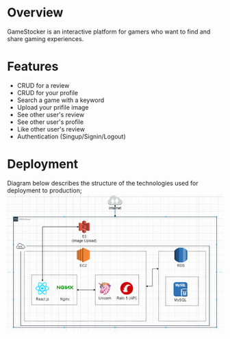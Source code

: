 # Overview
GameStocker is an interactive platform for gamers who want to find and share gaming experiences.

# Features
- CRUD for a review
- CRUD for your profile
- Search a game with a keyword
- Upload your prifile image
- See other user's review
- See other user's profile
- Like other user's review
- Authentication (Singup/Signin/Logout)

# Deployment
Diagram below describes the structure of the technologies used for deployment to production;
![Diagram](https://github.com/Ryo-M-49/GameStocker/blob/development/GameStocker%20Diagram.PNG)
